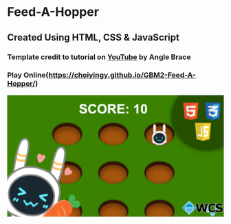 # Feed-A-Hopper
## Created Using HTML, CSS & JavaScript

### Template credit to tutorial on [YouTube](https://youtu.be/b20YueeXwZg) by Angle Brace
### Play Online(https://choiyingy.github.io/GBM2-Feed-A-Hopper/)

![game preview](assets/preview.png)